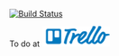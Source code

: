 [![Build Status](https://travis-ci.org/roderickjoseph/groceries_too.svg?branch=master)](https://travis-ci.org/roderickjoseph/groceries_too)



To do at [![trello](app/assets/images/trello-logo/trello-logo-blue-smaller120.png)](https://trello.com/b/86eEx0oj)
